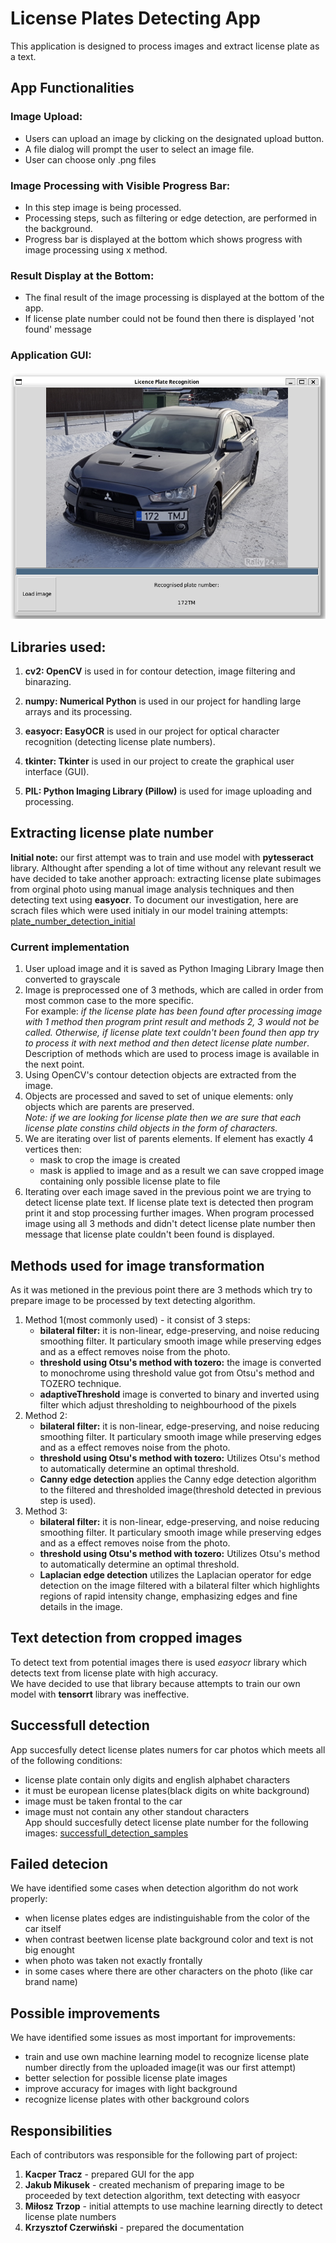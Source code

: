 # License Plates Detecting App

This application is designed to process images and extract license plate as a text.

## App Functionalities

### Image Upload:
  - Users can upload an image by clicking on the designated upload button.
  - A file dialog will prompt the user to select an image file.
  - User can choose only .png files

### Image Processing with Visible Progress Bar:
  - In this step image is being processed. 
  - Processing steps, such as filtering or edge detection, are performed in the background. 
  - Progress bar is displayed at the bottom which shows progress with image processing using x method.

### Result Display at the Bottom:
  - The final result of the image processing is displayed at the bottom of the app.
  - If license plate number could not be found then there is displayed 'not found' message

### Application GUI:
![app_gui](./docs/license_place_recognition_app_screen.png)

## Libraries used:
1. **cv2: OpenCV** is used in for contour detection, image filtering and binarazing.

2. **numpy: Numerical Python** is used in our project for handling large arrays and its processing.

3. **easyocr: EasyOCR** is used in our project for optical character recognition (detecting license plate numbers).

4. **tkinter: Tkinter** is used in our project to create the graphical user interface (GUI).

5. **PIL: Python Imaging Library (Pillow)** is used for image uploading and processing.


## Extracting license plate number
**Initial note:** our first attempt was to train and use model with **pytesseract** library. Althought after spending a lot of time without any relevant result we have decided to take another approach: extracting license plate subimages from orginal photo using manual image analysis techniques and then detecting text using **easyocr**. 
To document our investigation, here are scrach files which were used initialy in our model training attempts: [plate_number_detection_initial](./docs/plate_number_detection_initial_attempts/)

### Current implementation
 1. User upload image and it is saved as Python Imaging Library Image then converted to grayscale
 2. Image is preprocessed one of 3 methods, which are called in order from most common case to the more specific.  
 For example: *if the license plate has been found after processing image with 1 method then program print result and methods 2, 3 would not be called. Otherwise, if license plate text couldn't been found then app try to process it with next method and then detect license plate number*.  
 Description of methods which are used to process image is available in the next point.
 3. Using OpenCV's contour detection objects are extracted from the image. 
 4. Objects are processed and saved to set of unique elements: only objects which are parents are preserved.  
 *Note: if we are looking for license plate then we are sure that each license plate constins child objects in the form of  characters.* 
 5. We are iterating over list of parents elements. If element has exactly 4 vertices then:
    - mask to crop the image is created
    - mask is applied to image and as a result we can save cropped image containing only possible license plate to file
 6. Iterating over each image saved in the previous point we are trying to detect license plate text. If license plate text is detected then program print it and stop processing further images.
 When program processed image using all 3 methods and didn't detect license plate number then message that license plate couldn't been found is displayed.

## Methods used for image transformation
As it was metioned in the previous point there are 3 methods which try to prepare image to be processed by text detecting algorithm.
1. Method 1(most commonly used) - it consist of 3 steps:
    - **bilateral filter:** it is non-linear, edge-preserving, and noise reducing smoothing filter. It particulary smooth image while preserving edges and as a effect removes noise from the photo.
    - **threshold using Otsu's method with tozero:** the image is converted to monochrome using threshold value got from Otsu's method and TOZERO technique.
    - **adaptiveThreshold** image is converted to binary and inverted using filter which adjust thresholding to neighbourhood of the pixels
2. Method 2:
    - **bilateral filter:** it is non-linear, edge-preserving, and noise reducing smoothing filter. It particulary smooth image while preserving edges and as a effect removes noise from the photo.
    - **threshold using Otsu's method with tozero:** Utilizes Otsu's method to automatically determine an optimal threshold.
    - **Canny edge detection** applies the Canny edge detection algorithm to the filtered and thresholded image(threshold detected in previous step is used).
2. Method 3:
    - **bilateral filter:** it is non-linear, edge-preserving, and noise reducing smoothing filter. It particulary smooth image while preserving edges and as a effect removes noise from the photo.
    - **threshold using Otsu's method with tozero:** Utilizes Otsu's method to automatically determine an optimal threshold.
    - **Laplacian edge detection** utilizes the Laplacian operator for edge detection on the image filtered with a bilateral filter which highlights regions of rapid intensity change, emphasizing edges and fine details in the image.

## Text detection from cropped images
To detect text from potential images there is used *easyocr* library which detects text from license plate with high accuracy.   
We have decided to use that library because attempts to train our own model with **tensorrt** library was ineffective.

## Successfull detection 
App succesfully detect license plates numers for car photos which meets all of the following conditions:
 - license plate contain only digits and english alphabet characters
 - it must be european license plates(black digits on white background)
 - image must be taken frontal to the car
 - image must not contain any other standout characters  
 App should succesfully detect license plate number for the following images: [successfull_detection_samples](./images/successfull_detection_samples/) 
 ## Failed detecion
 We have identified some cases when detection algorithm do not work properly: 
 - when license plates edges are indistinguishable from the color of the car itself
 - when contrast beetwen license plate background color and text is not big enought
 - when photo was taken not exactly frontally
 - in some cases where there are other characters on the photo (like car brand name)

 ## Possible improvements
We have identified some issues as most important for improvements:
- train and use own machine learning model to recognize license plate number directly from the uploaded image(it was our first attempt) 
- better selection for possible license plate images
- improve accuracy for images with light background
- recognize license plates with other background colors

 ## Responsibilities
 Each of contributors was responsible for the following part of project:
 1. **Kacper Tracz** - prepared GUI for the app
 2. **Jakub Mikusek** - created mechanism of preparing image to be proceeded by text detection algorithm, text detecting with easyocr
 3. **Miłosz Trzop** - initial attempts to use machine learning directly to detect license plate numbers
 4. **Krzysztof Czerwiński** - prepared the documentation

 ## 
